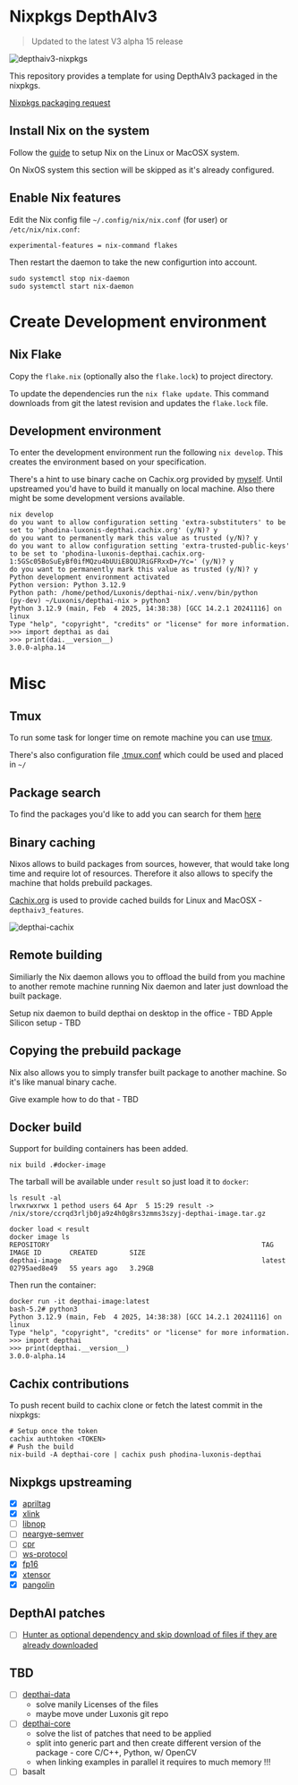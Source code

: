 # Nixpkgs DepthAIv3 

> Updated to the latest V3 alpha 15 release

![depthaiv3-nixpkgs](data/depthai-nix.gif)

This repository provides a template for using DepthAIv3 packaged in the nixpkgs.

[Nixpkgs packaging request](https://github.com/NixOS/nixpkgs/issues/292618)

## Install Nix on the system

Follow the [guide](https://nixos.org/download/) to setup Nix on the Linux or MacOSX system.

On NixOS system this section will be skipped as it's already configured.

## Enable Nix features

Edit the Nix config file `~/.config/nix/nix.conf` (for user) or `/etc/nix/nix.conf`:
```
experimental-features = nix-command flakes
```

Then restart the daemon to take the new configurtion into account.
```
sudo systemctl stop nix-daemon
sudo systemctl start nix-daemon
```

# Create Development environment
## Nix Flake

Copy the `flake.nix` (optionally also the `flake.lock`) to project directory.

To update the dependencies run the `nix flake update`. This command downloads from git the latest revision and updates the `flake.lock` file.

## Development environment

To enter the development environment run the following `nix develop`. This creates the environment based on your specification.

There's a hint to use binary cache on Cachix.org provided by [myself](https://github.com/phodina). Until upstreamed you'd have to build it manually on local machine. Also there might be some development versions available.

```
nix develop
do you want to allow configuration setting 'extra-substituters' to be set to 'phodina-luxonis-depthai.cachix.org' (y/N)? y
do you want to permanently mark this value as trusted (y/N)? y
do you want to allow configuration setting 'extra-trusted-public-keys' to be set to 'phodina-luxonis-depthai.cachix.org-1:5GSc05BoSuEyBf0ifMQzu4bUUiE8QUJRiGFRxxD+/Yc=' (y/N)? y
do you want to permanently mark this value as trusted (y/N)? y
Python development environment activated
Python version: Python 3.12.9
Python path: /home/pethod/Luxonis/depthai-nix/.venv/bin/python
(py-dev) ~/Luxonis/depthai-nix > python3
Python 3.12.9 (main, Feb  4 2025, 14:38:38) [GCC 14.2.1 20241116] on linux
Type "help", "copyright", "credits" or "license" for more information.
>>> import depthai as dai
>>> print(dai.__version__)
3.0.0-alpha.14
```

# Misc
## Tmux
To run some task for longer time on remote machine you can use [tmux](https://github.com/tmux/tmux/wiki/Getting-Started).

There's also configuration file [.tmux.conf](./.tmux.conf) which could be used and placed in `~/`

## Package search

To find the packages you'd like to add you can search for them [here](https://search.nixos.org/packages)

## Binary caching

Nixos allows to build packages from sources, however, that would take long time and require lot of resources. Therefore it also allows to specify the machine that holds prebuild packages.

[Cachix.org](https://docs.cachix.org/installation) is used to provide cached builds for Linux and MacOSX - `depthaiv3_features`.


![depthai-cachix](data/cachix.png)

## Remote building

Similiarly the Nix daemon allows you to offload the build from you machine to another remote machine running Nix daemon and later just download the built package.

Setup nix daemon to build depthai on desktop in the office - TBD
Apple Silicon setup - TBD

## Copying the prebuild package

Nix also allows you to simply transfer built package to another machine. So it's like manual binary cache.

Give example how to do that - TBD

## Docker build

Support for building containers has been added.
```
nix build .#docker-image
```

The tarball will be available under `result` so just load it to `docker`:

```
ls result -al
lrwxrwxrwx 1 pethod users 64 Apr  5 15:29 result -> /nix/store/ccrqd3rljb0ja9z4h0g8rs3zmms3szyj-depthai-image.tar.gz

docker load < result
docker image ls
REPOSITORY                                                     TAG                                IMAGE ID       CREATED        SIZE
depthai-image                                                  latest                             02795aed8e49   55 years ago   3.29GB
```

Then run the container:

```
docker run -it depthai-image:latest
bash-5.2# python3
Python 3.12.9 (main, Feb  4 2025, 14:38:38) [GCC 14.2.1 20241116] on linux
Type "help", "copyright", "credits" or "license" for more information.
>>> import depthai
>>> print(depthai.__version__)
3.0.0-alpha.14
```

## Cachix contributions
To push recent build to cachix clone or fetch the latest commit in the nixpkgs:
```
# Setup once the token
cachix authtoken <TOKEN>
# Push the build
nix-build -A depthai-core | cachix push phodina-luxonis-depthai
```

## Nixpkgs upstreaming
- [x] [apriltag](https://github.com/NixOS/nixpkgs/pull/392308)
- [x] [xlink](https://github.com/NixOS/nixpkgs/pull/392352)
- [ ] [libnop](https://github.com/NixOS/nixpkgs/pull/393017)
- [ ] [neargye-semver](https://github.com/NixOS/nixpkgs/pull/393018)
- [ ] [cpr](https://github.com/NixOS/nixpkgs/pull/393020)
- [ ] [ws-protocol](https://github.com/NixOS/nixpkgs/pull/393027)
- [x] [fp16](https://github.com/NixOS/nixpkgs/pull/393036)
- [x] [xtensor](https://github.com/NixOS/nixpkgs/pull/393992)
- [x] [pangolin](https://github.com/NixOS/nixpkgs/pull/393990)

## DepthAI patches
- [ ] [Hunter as optional dependency and skip download of files if they are already downloaded](https://github.com/luxonis/depthai-core/pull/1303)

## TBD
- [ ] [depthai-data](https://github.com/phodina/depthai-data)
  - solve manily Licenses of the files 
  - maybe move under Luxonis git repo
- [ ] [depthai-core](https://github.com/phodina/nixpkgs/commits/depthaiv3_upstream/)
  - solve the list of patches that need to be applied
  - split into generic part and then create different version of the package - core C/C++, Python, w/ OpenCV
  - when linking examples in parallel it requires to much memory !!!
- [ ] basalt
